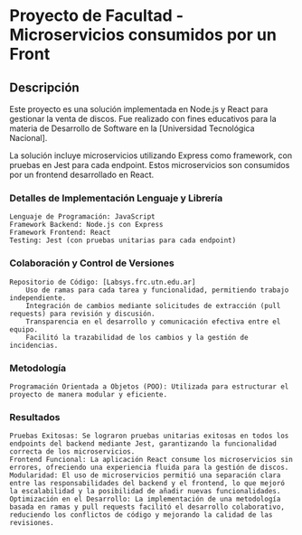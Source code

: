 # Proyecto de Facultad - Microservicios consumidos por un Front
## Descripción

Este proyecto es una solución implementada en Node.js y React para gestionar la venta de discos. Fue realizado con fines educativos para la materia de Desarrollo de Software en la [Universidad Tecnológica Nacional].

La solución incluye microservicios utilizando Express como framework, con pruebas en Jest para cada endpoint. Estos microservicios son consumidos por un frontend desarrollado en React.

### Detalles de Implementación Lenguaje y Librería

    Lenguaje de Programación: JavaScript
    Framework Backend: Node.js con Express
    Framework Frontend: React
    Testing: Jest (con pruebas unitarias para cada endpoint)


### Colaboración y Control de Versiones

    Repositorio de Código: [Labsys.frc.utn.edu.ar]
        Uso de ramas para cada tarea y funcionalidad, permitiendo trabajo independiente.
        Integración de cambios mediante solicitudes de extracción (pull requests) para revisión y discusión.
        Transparencia en el desarrollo y comunicación efectiva entre el equipo.
        Facilitó la trazabilidad de los cambios y la gestión de incidencias.

### Metodología

    Programación Orientada a Objetos (POO): Utilizada para estructurar el proyecto de manera modular y eficiente.

### Resultados
    Pruebas Exitosas: Se lograron pruebas unitarias exitosas en todos los endpoints del backend mediante Jest, garantizando la funcionalidad correcta de los microservicios.
    Frontend Funcional: La aplicación React consume los microservicios sin errores, ofreciendo una experiencia fluida para la gestión de discos.
    Modularidad: El uso de microservicios permitió una separación clara entre las responsabilidades del backend y el frontend, lo que mejoró la escalabilidad y la posibilidad de añadir nuevas funcionalidades.
    Optimización en el Desarrollo: La implementación de una metodología basada en ramas y pull requests facilitó el desarrollo colaborativo, reduciendo los conflictos de código y mejorando la calidad de las revisiones.
